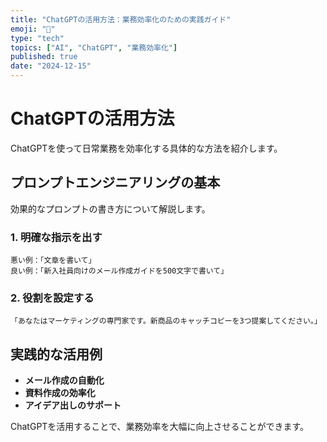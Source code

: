 ```yaml
---
title: "ChatGPTの活用方法：業務効率化のための実践ガイド"
emoji: "🤖"
type: "tech"
topics: ["AI", "ChatGPT", "業務効率化"]
published: true
date: "2024-12-15"
---
```


# ChatGPTの活用方法

ChatGPTを使って日常業務を効率化する具体的な方法を紹介します。

## プロンプトエンジニアリングの基本

効果的なプロンプトの書き方について解説します。

### 1. 明確な指示を出す

```
悪い例：「文章を書いて」
良い例：「新入社員向けのメール作成ガイドを500文字で書いて」
```

### 2. 役割を設定する

```
「あなたはマーケティングの専門家です。新商品のキャッチコピーを3つ提案してください。」
```

## 実践的な活用例

- **メール作成の自動化**
- **資料作成の効率化**
- **アイデア出しのサポート**

ChatGPTを活用することで、業務効率を大幅に向上させることができます。